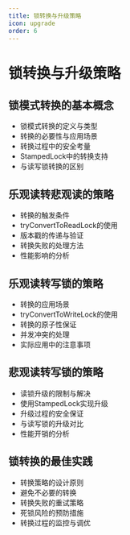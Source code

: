 ```yaml
---
title: 锁转换与升级策略
icon: upgrade
order: 6
---
```


# 锁转换与升级策略

## 锁模式转换的基本概念

- 锁模式转换的定义与类型
- 转换的必要性与应用场景
- 转换过程中的安全考量
- StampedLock中的转换支持
- 与读写锁转换的区别

## 乐观读转悲观读的策略

- 转换的触发条件
- tryConvertToReadLock的使用
- 版本戳的传递与验证
- 转换失败的处理方法
- 性能影响的分析

## 乐观读转写锁的策略

- 转换的应用场景
- tryConvertToWriteLock的使用
- 转换的原子性保证
- 并发冲突的处理
- 实际应用中的注意事项

## 悲观读转写锁的策略

- 读锁升级的限制与解决
- 使用StampedLock实现升级
- 升级过程的安全保证
- 与读写锁的升级对比
- 性能开销的分析

## 锁转换的最佳实践

- 转换策略的设计原则
- 避免不必要的转换
- 转换失败的重试策略
- 死锁风险的预防措施
- 转换过程的监控与调优
